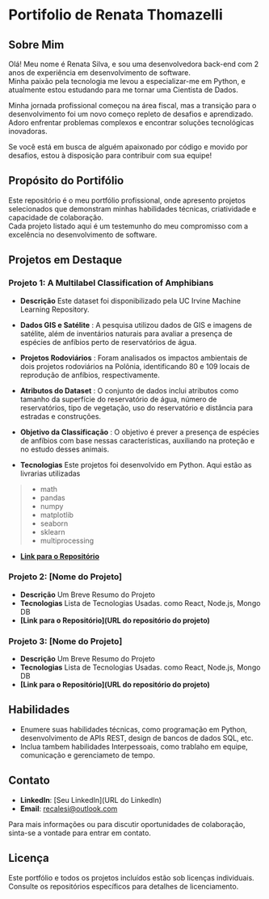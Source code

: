 # Portifolio de Renata Thomazelli

## Sobre Mim

Olá! Meu nome é Renata Silva, e sou uma desenvolvedora back-end com 2 anos de experiência em desenvolvimento de software.  
Minha paixão pela tecnologia me levou a especializar-me em Python, e atualmente estou estudando para me tornar uma Cientista de Dados.  

Minha jornada profissional começou na área fiscal, mas a transição para o desenvolvimento foi um novo começo repleto de desafios e aprendizado.  
Adoro enfrentar problemas complexos e encontrar soluções tecnológicas inovadoras.

Se você está em busca de alguém apaixonado por código e movido por desafios, estou à disposição para contribuir com sua equipe!

## Propósito do Portifólio

Este repositório é o meu portfólio profissional, onde apresento projetos selecionados que demonstram minhas habilidades técnicas, criatividade e capacidade de colaboração.  
Cada projeto listado aqui é um testemunho do meu compromisso com a excelência no desenvolvimento de software.

## Projetos em Destaque

### Projeto 1: A Multilabel Classification of Amphibians

-  **Descrição** Este dataset foi disponibilizado pela UC Irvine Machine Learning Repository.
  
-  **Dados GIS e Satélite** : A pesquisa utilizou dados de GIS e imagens de satélite, além de inventários naturais para avaliar a presença de espécies de anfíbios perto de reservatórios de água.  
  
-  **Projetos Rodoviários** : Foram analisados os impactos ambientais de dois projetos rodoviários na Polônia, identificando 80 e 109 locais de reprodução de anfíbios, respectivamente.
  
-  **Atributos do Dataset** : O conjunto de dados inclui atributos como tamanho da superfície do reservatório de água, número de reservatórios, tipo de vegetação, uso do reservatório e distância para estradas e construções.
  
-  **Objetivo da Classificação** : O objetivo é prever a presença de espécies de anfíbios com base nessas características, auxiliando na proteção e no estudo desses animais.

- **Tecnologias** Este projetos foi desenvolvido em Python. Aqui estão as livrarias utilizadas
><ul>
>		<li> math</li>
>		<li> pandas</li>
>		<li> numpy</li>
>		<li> matplotlib</li>
>		<li> seaborn</li>
>		<li> sklearn</li>
>		<li> multiprocessing</li>

- **[Link para o Repositório](https://github.com/Renata-Thomazelli/amphibians)**


### Projeto 2: [Nome do Projeto]

- **Descrição** Um Breve Resumo do Projeto
- **Tecnologias** Lista de Tecnologias Usadas. como React, Node.js, Mongo DB
- **[Link para o Repositório](URL do repositório do projeto)**


### Projeto 3: [Nome do Projeto]

- **Descrição** Um Breve Resumo do Projeto
- **Tecnologias** Lista de Tecnologias Usadas. como React, Node.js, Mongo DB
- **[Link para o Repositório](URL do repositório do projeto)**


## Habilidades 

- Enumere suas habilidades técnicas, como programação em Python, desenvolvimento de APIs REST, design de bancos de dados SQL, etc.
- Inclua tambem habilidades Interpessoais, como trablaho em equipe, comunicação e gerenciameto de tempo.



## Contato

- **LinkedIn**: [Seu LinkedIn](URL do LinkedIn)
- **Email**: recalesi@outlook.com


Para mais informações ou para discutir oportunidades de colaboração, sinta-se a vontade para entrar em contato.

## Licença

Este portfólio e todos os projetos incluídos estão sob licenças individuais. Consulte os repositórios específicos para detalhes de licenciamento.
